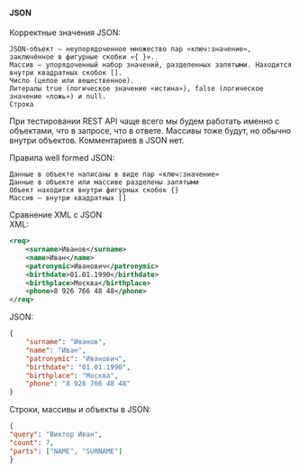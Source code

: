 #### JSON

Корректные значения JSON:
```
JSON-объект — неупорядоченное множество пар «ключ:значение», заключённое в фигурные скобки «{ }».
Массив — упорядоченный набор значений, разделенных запятыми. Находится внутри квадратных скобок [].
Число (целое или вещественное).
Литералы true (логическое значение «истина»), false (логическое значение «ложь») и null.
Строка
```

При тестировании REST API чаще всего мы будем работать именно с объектами, что в запросе, что в ответе. Массивы тоже будут, но обычно внутри объектов.
Комментариев в JSON нет.

Правила well formed JSON:
```
Данные в объекте написаны в виде пар «ключ:значение»
Данные в объекте или массиве разделены запятыми
Объект находится внутри фигурных скобок {}
Массив — внутри квадратных []
```

Сравнение XML с JSON  
XML:
```XML
<req>
	<surname>Иванов</surname>
	<name>Иван</name>
	<patronymic>Иванович</patronymic>
	<birthdate>01.01.1990</birthdate>
	<birthplace>Москва</birthplace>
	<phone>8 926 766 48 48</phone>
</req>
```

JSON:
```JSON
{
	"surname": "Иванов",
	"name": "Иван",
	"patronymic": "Иванович",
	"birthdate": "01.01.1990",
	"birthplace": "Москва",
	"phone": "8 926 766 48 48"
}
```
Строки, массивы и объекты в JSON: 
```JSON
{
"query": "Виктор Иван",
"count": 7,
"parts": ["NAME", "SURNAME"]
}
```

